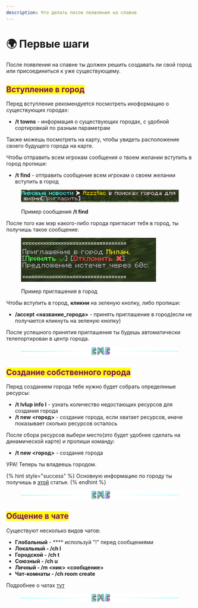 ```yaml
---
description: Что делать после появления на спавне
---
```


# 🌍 Первые шаги

После появления на спавне ты должен решить создавать ли свой город или присоединиться к уже существующему.

## <mark style="color:purple;">Вступление в город</mark>

Перед вступление рекомендуется посмотреть иноформацию о существующих городах:

* **/t towns** - информация о существующих городах, с удобной сортировкай по разным параметрам

Также можешь посмотреть на карту, чтобы увидеть расположение своего будущего города на карте.

Чтобы отправить всем игрокам сообщения о твоем желании вступить в город пропиши:

* **/t find** - отправить сообщение всем игрокам о своем желании вступить в город

<figure><img src="../.gitbook/assets/Screenshot from 2022-11-10 02-43-54.png" alt=""><figcaption><p>Пример сообщения <strong>/t find</strong></p></figcaption></figure>

После того как мэр какого-либо города пригласит тебя в город, ты получишь такое сообщение:

<figure><img src="../.gitbook/assets/image (1) (3) (1).png" alt=""><figcaption><p>Пример приглашения в город</p></figcaption></figure>

Чтобы вступить в город, **кликни** на зеленую кнопку, либо пропиши:

* **/accept <название\_города>** - принять приглашение в город(если не получается кликнуть на зеленую кнопку)

После успешного принятия приглашения ты будешь автоматически телепортирован в центр города.

<figure><img src="../.gitbook/assets/gitlab_hr7.svg" alt=""><figcaption></figcaption></figure>

## <mark style="color:purple;">Создание собственного города</mark>

Перед созданием города тебе нужно будет собрать определнные ресурсы:

* **/t lvlup info I** - узнать количество недостающих ресурсов для создания города
* **/t new <город>** - создание города, если хватает ресурсов, иначе показывает сколько ресурсов осталось

После сбора ресурсов выбери место(это будет удобнее сделать на динамической карте) и пропиши команду:

* **/t new <город>** - создание города

УРА! Теперь ты владеешь городом.

{% hint style="success" %}
Основную информацию по городу ты получишь в [этой](../towns/basics.md) статье.
{% endhint %}

<figure><img src="../.gitbook/assets/gitlab_hr7.svg" alt=""><figcaption></figcaption></figure>

## <mark style="color:purple;">Общение в чате</mark>

Существуют несколько видов чатов:

* **Глобальный** - **** используй "!" перед сообщениями
* **Локальный - /ch l**
* **Городской - /ch t**
* **Союзный - /ch u**
* **Личный - /m <ник> <сообщение>**
* **Чат-комнаты - /ch room create**

Подробнее о чатах [тут](../other/chats.md)

<figure><img src="../.gitbook/assets/gitlab_hr7.svg" alt=""><figcaption></figcaption></figure>

